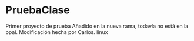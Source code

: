 # PruebaClase
Primer proyecto de prueba
Añadido en la nueva rama, todavía no está en la ppal. 
Modificación hecha por Carlos.
linux